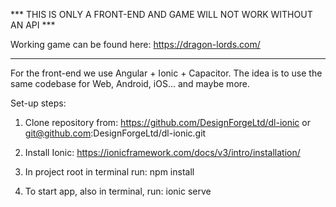 *** THIS IS ONLY A FRONT-END AND 
GAME WILL NOT WORK WITHOUT AN API ***

Working game can be found here: https://dragon-lords.com/

----

For the front-end we use Angular + Ionic + Capacitor. The idea is to use the same codebase for Web, Android, iOS… and maybe more.

Set-up steps:

1. Clone repository from: https://github.com/DesignForgeLtd/dl-ionic or git@github.com:DesignForgeLtd/dl-ionic.git

2. Install Ionic: https://ionicframework.com/docs/v3/intro/installation/ 

3. In project root in terminal run: npm install

4. To start app, also in terminal, run: ionic serve



